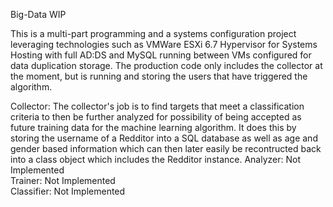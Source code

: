 Big-Data WIP

This is a multi-part programming and a systems configuration project leveraging technologies such as VMWare ESXi 6.7 Hypervisor for Systems Hosting with full AD:DS and MySQL running between VMs configured for data duplication storage. The production code only includes the collector at the moment, but is running and storing the users that have triggered the algorithm.

Collector: The collector's job is to find targets that meet a classification criteria to then be further analyzed for possibility of being accepted as future training data for the machine learning algorithm. It does this by storing the username of a Redditor into a SQL database as well as age and gender based information which can then later easily be recontructed back into a class object which includes the Redditor instance.
Analyzer: Not Implemented<br />
Trainer: Not Implemented<br />
Classifier: Not Implemented<br />

